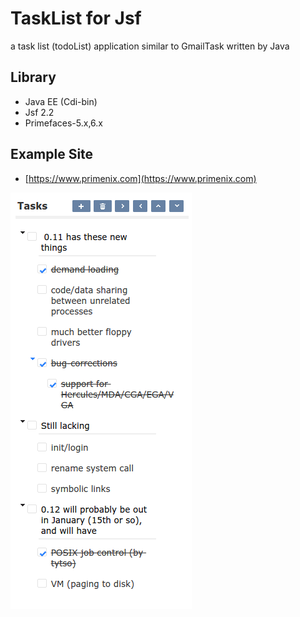 # TaskList for Jsf
a task list (todoList) application similar to GmailTask written by Java

## Library
 * Java EE (Cdi-bin)
 * Jsf 2.2
 * Primefaces-5.x,6.x

## Example Site
 * [https://www.primenix.com](https://www.primenix.com)
 
![Screenshot](screenshot.png)


